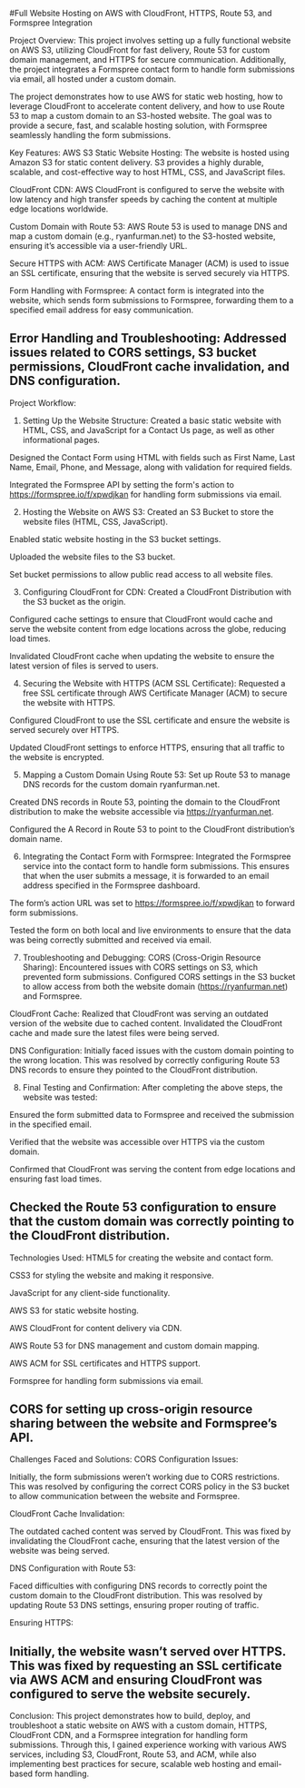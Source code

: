 #Full Website Hosting on AWS with CloudFront, HTTPS, Route 53, and Formspree Integration

Project Overview:
This project involves setting up a fully functional website on AWS S3, utilizing CloudFront for fast delivery, Route 53 for custom domain management, and HTTPS for secure communication. Additionally, the project integrates a Formspree contact form to handle form submissions via email, all hosted under a custom domain.

The project demonstrates how to use AWS for static web hosting, how to leverage CloudFront to accelerate content delivery, and how to use Route 53 to map a custom domain to an S3-hosted website. The goal was to provide a secure, fast, and scalable hosting solution, with Formspree seamlessly handling the form submissions.

Key Features:
AWS S3 Static Website Hosting: The website is hosted using Amazon S3 for static content delivery. S3 provides a highly durable, scalable, and cost-effective way to host HTML, CSS, and JavaScript files.

CloudFront CDN: AWS CloudFront is configured to serve the website with low latency and high transfer speeds by caching the content at multiple edge locations worldwide.

Custom Domain with Route 53: AWS Route 53 is used to manage DNS and map a custom domain (e.g., ryanfurman.net) to the S3-hosted website, ensuring it’s accessible via a user-friendly URL.

Secure HTTPS with ACM: AWS Certificate Manager (ACM) is used to issue an SSL certificate, ensuring that the website is served securely via HTTPS.

Form Handling with Formspree: A contact form is integrated into the website, which sends form submissions to Formspree, forwarding them to a specified email address for easy communication.

Error Handling and Troubleshooting: Addressed issues related to CORS settings, S3 bucket permissions, CloudFront cache invalidation, and DNS configuration.
------------------------------------------------------------------------------------------------------
Project Workflow:
1. Setting Up the Website Structure:
Created a basic static website with HTML, CSS, and JavaScript for a Contact Us page, as well as other informational pages.

Designed the Contact Form using HTML with fields such as First Name, Last Name, Email, Phone, and Message, along with validation for required fields.

Integrated the Formspree API by setting the form's action to https://formspree.io/f/xpwdjkan for handling form submissions via email.

2. Hosting the Website on AWS S3:
Created an S3 Bucket to store the website files (HTML, CSS, JavaScript).

Enabled static website hosting in the S3 bucket settings.

Uploaded the website files to the S3 bucket.

Set bucket permissions to allow public read access to all website files.

3. Configuring CloudFront for CDN:
Created a CloudFront Distribution with the S3 bucket as the origin.

Configured cache settings to ensure that CloudFront would cache and serve the website content from edge locations across the globe, reducing load times.

Invalidated CloudFront cache when updating the website to ensure the latest version of files is served to users.

4. Securing the Website with HTTPS (ACM SSL Certificate):
Requested a free SSL certificate through AWS Certificate Manager (ACM) to secure the website with HTTPS.

Configured CloudFront to use the SSL certificate and ensure the website is served securely over HTTPS.

Updated CloudFront settings to enforce HTTPS, ensuring that all traffic to the website is encrypted.

5. Mapping a Custom Domain Using Route 53:
Set up Route 53 to manage DNS records for the custom domain ryanfurman.net.

Created DNS records in Route 53, pointing the domain to the CloudFront distribution to make the website accessible via https://ryanfurman.net.

Configured the A Record in Route 53 to point to the CloudFront distribution’s domain name.

6. Integrating the Contact Form with Formspree:
Integrated the Formspree service into the contact form to handle form submissions. This ensures that when the user submits a message, it is forwarded to an email address specified in the Formspree dashboard.

The form’s action URL was set to https://formspree.io/f/xpwdjkan to forward form submissions.

Tested the form on both local and live environments to ensure that the data was being correctly submitted and received via email.

7. Troubleshooting and Debugging:
CORS (Cross-Origin Resource Sharing): Encountered issues with CORS settings on S3, which prevented form submissions. Configured CORS settings in the S3 bucket to allow access from both the website domain (https://ryanfurman.net) and Formspree.

CloudFront Cache: Realized that CloudFront was serving an outdated version of the website due to cached content. Invalidated the CloudFront cache and made sure the latest files were being served.

DNS Configuration: Initially faced issues with the custom domain pointing to the wrong location. This was resolved by correctly configuring Route 53 DNS records to ensure they pointed to the CloudFront distribution.

8. Final Testing and Confirmation:
After completing the above steps, the website was tested:

Ensured the form submitted data to Formspree and received the submission in the specified email.

Verified that the website was accessible over HTTPS via the custom domain.

Confirmed that CloudFront was serving the content from edge locations and ensuring fast load times.

Checked the Route 53 configuration to ensure that the custom domain was correctly pointing to the CloudFront distribution.
------------------------------------------------------------------------------------------------------

Technologies Used:
HTML5 for creating the website and contact form.

CSS3 for styling the website and making it responsive.

JavaScript for any client-side functionality.

AWS S3 for static website hosting.

AWS CloudFront for content delivery via CDN.

AWS Route 53 for DNS management and custom domain mapping.

AWS ACM for SSL certificates and HTTPS support.

Formspree for handling form submissions via email.

CORS for setting up cross-origin resource sharing between the website and Formspree’s API.
------------------------------------------------------------------------------------------------------

Challenges Faced and Solutions:
CORS Configuration Issues:

Initially, the form submissions weren’t working due to CORS restrictions. This was resolved by configuring the correct CORS policy in the S3 bucket to allow communication between the website and Formspree.

CloudFront Cache Invalidation:

The outdated cached content was served by CloudFront. This was fixed by invalidating the CloudFront cache, ensuring that the latest version of the website was being served.

DNS Configuration with Route 53:

Faced difficulties with configuring DNS records to correctly point the custom domain to the CloudFront distribution. This was resolved by updating Route 53 DNS settings, ensuring proper routing of traffic.

Ensuring HTTPS:

Initially, the website wasn’t served over HTTPS. This was fixed by requesting an SSL certificate via AWS ACM and ensuring CloudFront was configured to serve the website securely.
------------------------------------------------------------------------------------------------------

Conclusion:
This project demonstrates how to build, deploy, and troubleshoot a static website on AWS with a custom domain, HTTPS, CloudFront CDN, and a Formspree integration for handling form submissions. Through this, I gained experience working with various AWS services, including S3, CloudFront, Route 53, and ACM, while also implementing best practices for secure, scalable web hosting and email-based form handling.
